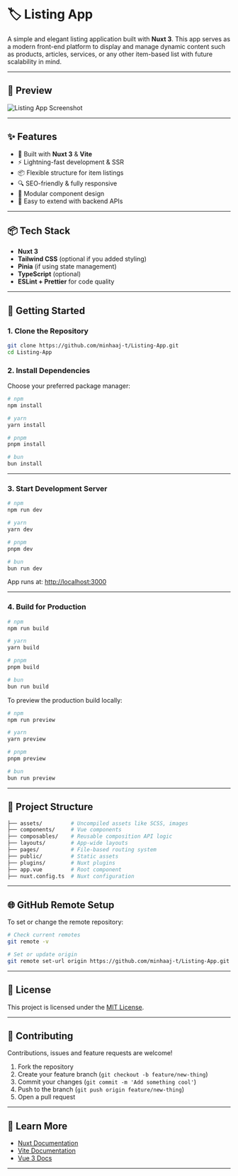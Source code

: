 

# 🏷️ Listing App

A simple and elegant listing application built with **Nuxt 3**. This app serves as a modern front-end platform to display and manage dynamic content such as products, articles, services, or any other item-based list with future scalability in mind.

---
 
## 📸 Preview

![Listing App Screenshot](https://miro.medium.com/v2/resize:fit:1122/1*xQ1_IUiS-gAj5JirO9u_5A.png) <!-- Replace with actual screenshot path or URL -->

---

## ✨ Features

- 🌙 Built with **Nuxt 3** & **Vite**
- ⚡ Lightning-fast development & SSR
- 📦 Flexible structure for item listings
- 🔍 SEO-friendly & fully responsive
- 🧩 Modular component design
- 🧠 Easy to extend with backend APIs

---

## 📦 Tech Stack

- **Nuxt 3**
- **Tailwind CSS** (optional if you added styling)
- **Pinia** (if using state management)
- **TypeScript** (optional)
- **ESLint + Prettier** for code quality

---

## 🚀 Getting Started

### 1. Clone the Repository

```bash
git clone https://github.com/minhaaj-t/Listing-App.git
cd Listing-App
```

### 2. Install Dependencies

Choose your preferred package manager:

```bash
# npm
npm install

# yarn
yarn install

# pnpm
pnpm install

# bun
bun install
```

---

### 3. Start Development Server

```bash
# npm
npm run dev

# yarn
yarn dev

# pnpm
pnpm dev

# bun
bun run dev
```

App runs at: [http://localhost:3000](http://localhost:3000)

---

### 4. Build for Production

```bash
# npm
npm run build

# yarn
yarn build

# pnpm
pnpm build

# bun
bun run build
```

To preview the production build locally:

```bash
# npm
npm run preview

# yarn
yarn preview

# pnpm
pnpm preview

# bun
bun run preview
```

---

## 🧩 Project Structure

```bash
├── assets/         # Uncompiled assets like SCSS, images
├── components/     # Vue components
├── composables/    # Reusable composition API logic
├── layouts/        # App-wide layouts
├── pages/          # File-based routing system
├── public/         # Static assets
├── plugins/        # Nuxt plugins
├── app.vue         # Root component
├── nuxt.config.ts  # Nuxt configuration
```

---

## 🌐 GitHub Remote Setup

To set or change the remote repository:

```bash
# Check current remotes
git remote -v

# Set or update origin
git remote set-url origin https://github.com/minhaaj-t/Listing-App.git
```
---

## 📄 License

This project is licensed under the [MIT License](LICENSE).

---

## 🤝 Contributing

Contributions, issues and feature requests are welcome!

1. Fork the repository
2. Create your feature branch (`git checkout -b feature/new-thing`)
3. Commit your changes (`git commit -m 'Add something cool'`)
4. Push to the branch (`git push origin feature/new-thing`)
5. Open a pull request

---

## 🧠 Learn More

- [Nuxt Documentation](https://nuxt.com/docs)
- [Vite Documentation](https://vitejs.dev)
- [Vue 3 Docs](https://vuejs.org)

---

